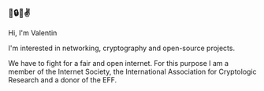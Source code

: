 <!--
Valentin Binotto
-->
### 🙏🔒🍣✌️

Hi, I'm Valentin 

I'm interested in networking, cryptography and open-source projects.

We have to fight for a fair and open internet. For this purpose I am a member of the Internet Society, the International Association for Cryptologic Research and a donor of the EFF.

